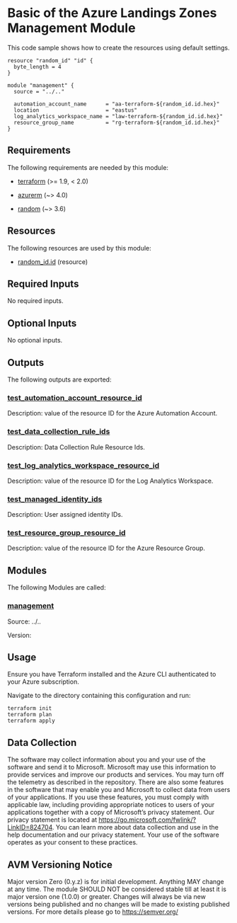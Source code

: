 <!-- BEGIN_TF_DOCS -->
# Basic of the Azure Landings Zones Management Module

This code sample shows how to create the resources using default settings.

```hcl
resource "random_id" "id" {
  byte_length = 4
}

module "management" {
  source = "../.."

  automation_account_name      = "aa-terraform-${random_id.id.hex}"
  location                     = "eastus"
  log_analytics_workspace_name = "law-terraform-${random_id.id.hex}"
  resource_group_name          = "rg-terraform-${random_id.id.hex}"
}
```

<!-- markdownlint-disable MD033 -->
## Requirements

The following requirements are needed by this module:

- <a name="requirement_terraform"></a> [terraform](#requirement\_terraform) (>= 1.9, < 2.0)

- <a name="requirement_azurerm"></a> [azurerm](#requirement\_azurerm) (~> 4.0)

- <a name="requirement_random"></a> [random](#requirement\_random) (~> 3.6)

## Resources

The following resources are used by this module:

- [random_id.id](https://registry.terraform.io/providers/hashicorp/random/latest/docs/resources/id) (resource)

<!-- markdownlint-disable MD013 -->
## Required Inputs

No required inputs.

## Optional Inputs

No optional inputs.

## Outputs

The following outputs are exported:

### <a name="output_test_automation_account_resource_id"></a> [test\_automation\_account\_resource\_id](#output\_test\_automation\_account\_resource\_id)

Description: value of the resource ID for the Azure Automation Account.

### <a name="output_test_data_collection_rule_ids"></a> [test\_data\_collection\_rule\_ids](#output\_test\_data\_collection\_rule\_ids)

Description: Data Collection Rule Resource Ids.

### <a name="output_test_log_analytics_workspace_resource_id"></a> [test\_log\_analytics\_workspace\_resource\_id](#output\_test\_log\_analytics\_workspace\_resource\_id)

Description: value of the resource ID for the Log Analytics Workspace.

### <a name="output_test_managed_identity_ids"></a> [test\_managed\_identity\_ids](#output\_test\_managed\_identity\_ids)

Description: User assigned identity IDs.

### <a name="output_test_resource_group_resource_id"></a> [test\_resource\_group\_resource\_id](#output\_test\_resource\_group\_resource\_id)

Description: value of the resource ID for the Azure Resource Group.

## Modules

The following Modules are called:

### <a name="module_management"></a> [management](#module\_management)

Source: ../..

Version:

## Usage

Ensure you have Terraform installed and the Azure CLI authenticated to your Azure subscription.

Navigate to the directory containing this configuration and run:

```
terraform init
terraform plan
terraform apply
```
<!-- markdownlint-disable-next-line MD041 -->
## Data Collection

The software may collect information about you and your use of the software and send it to Microsoft. Microsoft may use this information to provide services and improve our products and services. You may turn off the telemetry as described in the repository. There are also some features in the software that may enable you and Microsoft to collect data from users of your applications. If you use these features, you must comply with applicable law, including providing appropriate notices to users of your applications together with a copy of Microsoft’s privacy statement. Our privacy statement is located at <https://go.microsoft.com/fwlink/?LinkID=824704>. You can learn more about data collection and use in the help documentation and our privacy statement. Your use of the software operates as your consent to these practices.

## AVM Versioning Notice

Major version Zero (0.y.z) is for initial development. Anything MAY change at any time. The module SHOULD NOT be considered stable till at least it is major version one (1.0.0) or greater. Changes will always be via new versions being published and no changes will be made to existing published versions. For more details please go to https://semver.org/
<!-- END_TF_DOCS -->